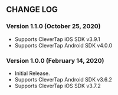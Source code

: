 ## CHANGE LOG

### Version 1.1.0 (October 25, 2020)

* Supports CleverTap iOS SDK v3.9.1
* Supports CleverTap Android SDK v4.0.0

### Version 1.0.0 (February 14, 2020)

* Initial Release.
* Supports CleverTap Android SDK v3.6.2
* Supports CleverTap iOS SDK v3.7.2

